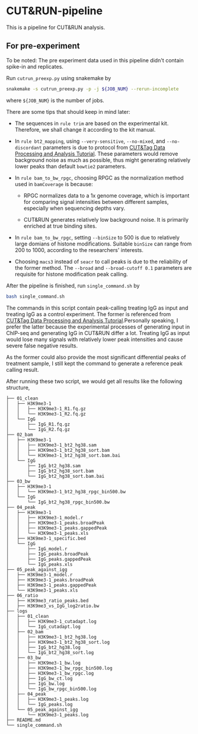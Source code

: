 # CUT&RUN-pipeline

This is a pipeline for CUT&RUN analysis.

## For pre-experiment

To be noted: The pre experiment data used in this pipeline didn't contain spike-in and replicates.

Run `cutrun_preexp.py` using snakemake by

```bash
snakemake -s cutrun_preexp.py -p -j ${JOB_NUM} --rerun-incomplete
```

where `${JOB_NUM}` is the number of jobs.

There are some tips that should keep in mind later:

- The sequences in `rule trim` are based on the experimental kit. Therefore, we shall change it according to the kit manual.

- In `rule bt2_mapping`, using `--very-sensitive`, `--no-mixed`, and `--no-discordant` parameters is due to protocol from [CUT&Tag Data Processing and Analysis Tutorial](https://www.protocols.io/view/cut-amp-tag-data-processing-and-analysis-tutorial-e6nvw93x7gmk/v1?step=9). These parameters would remove background noise as much as possible, thus might generating relatively lower peaks than default `bowtie2` parameters.

- In `rule bam_to_bw_rpgc`, choosing RPGC as the normalization method used in `bamCoverage` is because:

  - RPGC normalizes data to a 1x genome coverage, which is important for comparing signal intensities between different samples, especially when sequencing depths vary.

  - CUT&RUN generates relatively low background noise. It is primarily enriched at true binding sites.

- In `rule bam_to_bw_rpgc`, setting `--binSize` to 500 is due to relatively large domians of histone modifications. Suitable `binSize` can range from 200 to 1000, according to the researchers' interests.

- Choosing `macs3` instead of `seacr` to call peaks is due to the reliability of the former method. The `--broad` and `--broad-cutoff 0.1` parameters are requisite for histone modification peak calling.

After the pipeline is finished, run `single_command.sh` by

```bash
bash single_command.sh
```

The commands in this script contain peak-calling treating IgG as input and treating IgG as a control experiment. The former is referenced from [CUT&Tag Data Processing and Analysis Tutorial](https://www.protocols.io/view/cut-amp-tag-data-processing-and-analysis-tutorial-e6nvw93x7gmk/v1?step=31).Personally speaking, I prefer the latter because the experimental processes of generating input in ChIP-seq and generating IgG in CUT&RUN differ a lot. Treating IgG as input would lose many signals with relatively lower peak intensities and cause severe false negative results.

As the former could also provide the most significant differential peaks of treatment sample, I still kept the command to generate a reference peak calling result.

After running these two script, we would get all results like the following structure,

```plain
├── 01_clean
│   ├── H3K9me3-1
│   │   ├── H3K9me3-1_R1.fq.gz
│   │   └── H3K9me3-1_R2.fq.gz
│   └── IgG
│       ├── IgG_R1.fq.gz
│       └── IgG_R2.fq.gz
├── 02_bam
│   ├── H3K9me3-1
│   │   ├── H3K9me3-1_bt2_hg38.sam
│   │   ├── H3K9me3-1_bt2_hg38_sort.bam
│   │   └── H3K9me3-1_bt2_hg38_sort.bam.bai
│   └── IgG
│       ├── IgG_bt2_hg38.sam
│       ├── IgG_bt2_hg38_sort.bam
│       └── IgG_bt2_hg38_sort.bam.bai
├── 03_bw
│   ├── H3K9me3-1
│   │   └── H3K9me3-1_bt2_hg38_rpgc_bin500.bw
│   └── IgG
│       └── IgG_bt2_hg38_rpgc_bin500.bw
├── 04_peak
│   ├── H3K9me3-1
│   │   ├── H3K9me3-1_model.r
│   │   ├── H3K9me3-1_peaks.broadPeak
│   │   ├── H3K9me3-1_peaks.gappedPeak
│   │   └── H3K9me3-1_peaks.xls
│   ├── H3K9me3-1_specific.bed
│   └── IgG
│       ├── IgG_model.r
│       ├── IgG_peaks.broadPeak
│       ├── IgG_peaks.gappedPeak
│       └── IgG_peaks.xls
├── 05_peak_against_igg
│   ├── H3K9me3-1_model.r
│   ├── H3K9me3-1_peaks.broadPeak
│   ├── H3K9me3-1_peaks.gappedPeak
│   └── H3K9me3-1_peaks.xls
├── 06_ratio
│   ├── H3K9me3_ratio_peaks.bed
│   ├── H3K9me3_vs_IgG_log2ratio.bw
├── logs
│   ├── 01_clean
│   │   ├── H3K9me3-1_cutadapt.log
│   │   └── IgG_cutadapt.log
│   ├── 02_bam
│   │   ├── H3K9me3-1_bt2_hg38.log
│   │   ├── H3K9me3-1_bt2_hg38_sort.log
│   │   ├── IgG_bt2_hg38.log
│   │   └── IgG_bt2_hg38_sort.log
│   ├── 03_bw
│   │   ├── H3K9me3-1_bw.log
│   │   ├── H3K9me3-1_bw_rpgc_bin500.log
│   │   ├── H3K9me3-1_bw_rpgc.log
│   │   ├── IgG_bw_ct.log
│   │   ├── IgG_bw.log
│   │   └── IgG_bw_rpgc_bin500.log
│   ├── 04_peak
│   │   ├── H3K9me3-1_peaks.log
│   │   └── IgG_peaks.log
│   └── 05_peak_against_igg
│       └── H3K9me3-1_peaks.log
├── README.md
└── single_command.sh
```
